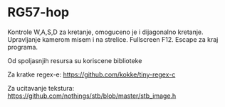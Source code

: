 # RG57-hop
Kontrole W,A,S,D za kretanje, omoguceno je i dijagonalno kretanje.
Upravljanje kamerom misem i na strelice. 
Fullscreen F12. 
Escape za kraj programa.

Od spoljasnjih resursa su koriscene biblioteke

Za kratke regex-e: https://github.com/kokke/tiny-regex-c

Za ucitavanje tekstura: https://github.com/nothings/stb/blob/master/stb_image.h

